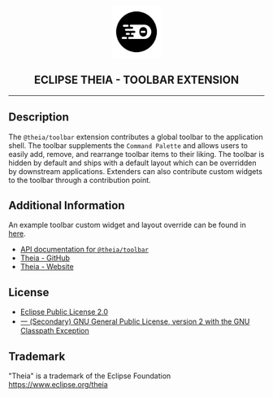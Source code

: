 <div align='center'>

<br />

<img src='https://raw.githubusercontent.com/eclipse-theia/theia/master/logo/theia.svg?sanitize=true' alt='theia-ext-logo' width='100px' />

<h2>ECLIPSE THEIA - TOOLBAR EXTENSION</h2>

<hr />

</div>

## Description

The `@theia/toolbar` extension contributes a global toolbar to the application shell. The toolbar supplements the `Command Palette` and allows users to easily add, remove, and rearrange toolbar items to their liking. The toolbar is hidden by default and ships with a default layout which can be overridden by downstream applications. Extenders can also contribute custom widgets to the toolbar through a contribution point. 

## Additional Information

An example toolbar custom widget and layout override can be found in [here](https://github.com/eclipse-theia/theia/tree/master/examples/api-samples/src/browser/toolbar).

- [API documentation for `@theia/toolbar`](https://eclipse-theia.github.io/theia/docs/next/modules/toolbar.html)
- [Theia - GitHub](https://github.com/eclipse-theia/theia)
- [Theia - Website](https://theia-ide.org/)

## License

- [Eclipse Public License 2.0](http://www.eclipse.org/legal/epl-2.0/)
- [一 (Secondary) GNU General Public License, version 2 with the GNU Classpath Exception](https://projects.eclipse.org/license/secondary-gpl-2.0-cp)

## Trademark
"Theia" is a trademark of the Eclipse Foundation
https://www.eclipse.org/theia
